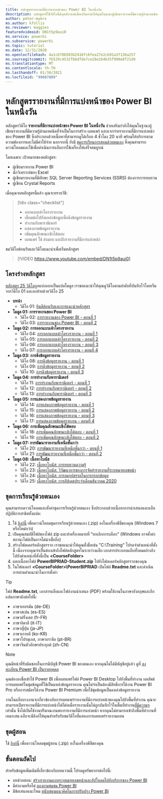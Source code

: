 ```yaml
---
title: หลักสูตรรายงานที่มีการแบ่งหน้าของ Power BI ในหนึ่งวัน
description: หลักสูตรที่ใช้วิดีโอนี้มีจุดประสงค์เพื่อเสริมกำลังให้คุณในฐานะผู้เขียนรายงานที่มีความรู้ด้านเทคนิคที่จำเป็นในการสร้าง เผยแพร่ และแจกจ่ายรายงานที่มีการแบ่งหน้าของ Power BI
author: peter-myers
ms.author: kfollis
ms.reviewer: maggies
featuredvideoid: DN1t5p9aui0
ms.service: powerbi
ms.subservice: powerbi
ms.topic: tutorial
ms.date: 12/31/2020
ms.openlocfilehash: 4a1c6786503b2418fc6fea27e2cb91a3f136a257
ms.sourcegitcommit: fb529c4532fbbdfde7ce28e2b4b35f990e8f21d9
ms.translationtype: MT
ms.contentlocale: th-TH
ms.lasthandoff: 01/30/2021
ms.locfileid: "99087809"
---
```

# <a name="power-bi-paginated-reports-in-a-day-course"></a>หลักสูตรรายงานที่มีการแบ่งหน้าของ Power BI ในหนึ่งวัน

หลักสูตรวิดีโอ **รายงานที่มีการแบ่งหน้าของ Power BI ในหนึ่งวัน** ช่วยเสริมกำลังให้คุณในฐานะผู้เขียนรายงานที่มีความรู้ด้านเทคนิคที่จำเป็นในการสร้าง เผยแพร่ และแจกจ่ายรายงานที่มีการแบ่งหน้าของ Power BI ซึ่งประกอบด้วยเนื้อหาที่สามารถดูได้เกือบ 4 ชั่วโมง 20 นาที พร้อมให้บริการตามความต้องการและไม่มีค่าใช้จ่าย นอกจากนี้ ยังมี [ชุดการเรียนการสอนด้วยตนเอง](#self-study-kit) ซึ่งคุณสามารถดาวน์โหลดและใช้เพื่อดำเนินการแล็บการใช้เครื่องให้เสร็จสมบูรณ์

โดยเฉพาะ เป้าหมายของหลักสูตร:

- ผู้เขียนรายงาน Power BI
- นักวิเคราะห์ของ Excel
- ผู้เขียนรายงานที่มีทักษะ SQL Server Reporting Services (SSRS) ต้องการการทบทวน
- ผู้เขียน Crystal Reports

เมื่อคุณจบหลักสูตรนี้แล้ว คุณจะทราบวิธี:

> [!div class="checklist"]
> - ออกแบบเค้าโครงรายงาน
> - เชื่อมต่อไปยังแหล่งข้อมูลเพื่อดึงข้อมูลรายงาน
> - ทำงานกับพารามิเตอร์
> - แสดงภาพข้อมูลรายงาน
> - เพิ่มคุณลักษณะเชิงโต้ตอบ
> - เผยแพร่ ใช้ ส่งมอบ และฝังรายงานที่มีการแบ่งหน้า

ชมวิดีโอต้อนรับและวิดีโอแนะนำเพื่อเริ่มหลักสูตร

> [!VIDEO https://www.youtube.com/embed/DN1t5p9aui0]

## <a name="course-outline"></a>โครงร่างหลักสูตร

[หลักสูตร 25 วิดีโอ](https://www.youtube.com/playlist?list=PL1N57mwBHtN1icIhpjQOaRL8r9G-wytpT)ถูกแบ่งออกเป็นแปดโมดูล เราขอแนะนำให้คุณดูวิดีโอตามลำดับที่บันทึกไว้โดยเริ่มจากวิดีโอ 01 และลงท้ายด้วยวิดีโอ 25

- **บทนำ**
  - วิดีโอ 01: [ยินดีต้อนรับและการแนะนำหลักสูตร](https://www.youtube.com/watch?v=DN1t5p9aui0&list=PL1N57mwBHtN1icIhpjQOaRL8r9G-wytpT)
- **โมดูล 01: การรายงานของ Power BI**
  - วิดีโอ 02: [การรายงานของ Power BI - ตอนที่ 1](https://www.youtube.com/watch?v=s6Amctk3Z_g&list=PL1N57mwBHtN1icIhpjQOaRL8r9G-wytpT)
  - วิดีโอ 03: [การรายงานของ Power BI - ตอนที่ 2](https://www.youtube.com/watch?v=jXTiYJKw1Rs&list=PL1N57mwBHtN1icIhpjQOaRL8r9G-wytpT)
- **โมดูล 02: การออกแบบเค้าโครงรายงาน**
  - วิดีโอ 04: [การออกแบบเค้าโครงรายงาน - ตอนที่ 1](https://www.youtube.com/watch?v=EjHANN3rGNs&list=PL1N57mwBHtN1icIhpjQOaRL8r9G-wytpT)
  - วิดีโอ 05: [การออกแบบเค้าโครงรายงาน - ตอนที่ 2](https://www.youtube.com/watch?v=2CZIrJU_HZU&list=PL1N57mwBHtN1icIhpjQOaRL8r9G-wytpT)
  - วิดีโอ 06: [การออกแบบเค้าโครงรายงาน - ตอนที่ 3](https://www.youtube.com/watch?v=eaFFzkT6pxE&list=PL1N57mwBHtN1icIhpjQOaRL8r9G-wytpT)
  - วิดีโอ 07: [การออกแบบเค้าโครงรายงาน - ตอนที่ 4](https://www.youtube.com/watch?v=0z576TI27Vg&list=PL1N57mwBHtN1icIhpjQOaRL8r9G-wytpT)
- **โมดูล 03: การดึงข้อมูลรายงาน**
  - วิดีโอ 08: [การดึงข้อมูลรายงาน - ตอนที่ 1](https://www.youtube.com/watch?v=SHGTTYXtio0&list=PL1N57mwBHtN1icIhpjQOaRL8r9G-wytpT)
  - วิดีโอ 09: [การดึงข้อมูลรายงาน - ตอนที่ 2](https://www.youtube.com/watch?v=1Dzd9wb7XUY&list=PL1N57mwBHtN1icIhpjQOaRL8r9G-wytpT)
  - วิดีโอ 10: [การดึงข้อมูลรายงาน - ตอนที่ 3](https://www.youtube.com/watch?v=OFXG7sl5L2o&list=PL1N57mwBHtN1icIhpjQOaRL8r9G-wytpT)
- **โมดูล 04: การทำงานกับพารามิเตอร์**
  - วิดีโอ 11: [การทำงานกับพารามิเตอร์ - ตอนที่ 1](https://www.youtube.com/watch?v=o7WaK88kheA&list=PL1N57mwBHtN1icIhpjQOaRL8r9G-wytpT)
  - วิดีโอ 12: [การทำงานกับพารามิเตอร์ - ตอนที่ 2](https://www.youtube.com/watch?v=okj6wO72clQ&list=PL1N57mwBHtN1icIhpjQOaRL8r9G-wytpT)
  - วิดีโอ 13: [การทำงานกับพารามิเตอร์ - ตอนที่ 3](https://www.youtube.com/watch?v=13-6sWIRD74&list=PL1N57mwBHtN1icIhpjQOaRL8r9G-wytpT)
- **โมดูล 05: การแสดงภาพข้อมูลรายงาน**
  - วิดีโอ 14: [การแสดงภาพข้อมูลรายงาน - ตอนที่ 1](https://www.youtube.com/watch?v=b4TxBBtOWSw&list=PL1N57mwBHtN1icIhpjQOaRL8r9G-wytpT)
  - วิดีโอ 15: [การแสดงภาพข้อมูลรายงาน - ตอนที่ 2](https://www.youtube.com/watch?v=JhEa_TugXeE&list=PL1N57mwBHtN1icIhpjQOaRL8r9G-wytpT)
  - วิดีโอ 16: [การแสดงภาพข้อมูลรายงาน - ตอนที่ 3](https://www.youtube.com/watch?v=dliLsRvQB-c&list=PL1N57mwBHtN1icIhpjQOaRL8r9G-wytpT)
  - วิดีโอ 17: [การแสดงภาพข้อมูลรายงาน - ตอนที่ 4](https://www.youtube.com/watch?v=5yHxuRRP_eU&list=PL1N57mwBHtN1icIhpjQOaRL8r9G-wytpT)
- **โมดูล 06: การเพิ่มคุณลักษณะเชิงโต้ตอบ**
  - วิดีโอ 18: [การเพิ่มคุณลักษณะเชิงโต้ตอบ - ตอนที่ 1](https://www.youtube.com/watch?v=LInMHpTEaI0&list=PL1N57mwBHtN1icIhpjQOaRL8r9G-wytpT)
  - วิดีโอ 19: [การเพิ่มคุณลักษณะเชิงโต้ตอบ - ตอนที่ 2](https://www.youtube.com/watch?v=b_pr1xsbRJc&list=PL1N57mwBHtN1icIhpjQOaRL8r9G-wytpT)
- **โมดูล 07: การพัฒนารายงานที่เหนือชั้นกว่า**
  - วิดีโอ 20: [การพัฒนารายงานที่เหนือชั้นกว่า - ตอนที่ 1](https://www.youtube.com/watch?v=1CgDVDslwvs&list=PL1N57mwBHtN1icIhpjQOaRL8r9G-wytpT)
  - วิดีโอ 21: [การพัฒนารายงานที่เหนือชั้นกว่า - ตอนที่ 2](https://www.youtube.com/watch?v=KRwtl7h0ynI&list=PL1N57mwBHtN1icIhpjQOaRL8r9G-wytpT)
- **โมดูล 08: เนื้อหาโบนัส**
  - วิดีโอ 22: [เนื้อหาโบนัส: การทบทวนความรู้](https://www.youtube.com/watch?v=w5zlJ8BodxI&list=PL1N57mwBHtN1icIhpjQOaRL8r9G-wytpT)
  - วิดีโอ 23: [เนื้อหาโบนัส: วิวัฒนาการของการจัดทำรายงานที่ระบุหมายเลขหน้า](https://www.youtube.com/watch?v=pevpai65MvY&list=PL1N57mwBHtN1icIhpjQOaRL8r9G-wytpT)
  - วิดีโอ 24: [เนื้อหาโบนัส: การลดอุปสรรคในการกรอกข้อมูล](https://www.youtube.com/watch?v=vu32LfckCt8&list=PL1N57mwBHtN1icIhpjQOaRL8r9G-wytpT)
  - วิดีโอ 25: [เนื้อหาโบนัส: การอัปเดตประจำเดือนธันวาคม 2020 ](https://www.youtube.com/watch?v=-7M4muS_3BI&list=PL1N57mwBHtN1icIhpjQOaRL8r9G-wytpT)

## <a name="self-study-kit"></a>ชุดการเรียนรู้ด้วยตนเอง

คุณสามารถดาวน์โหลดและตั้งค่าชุดการเรียนรู้ด้วยตนเอง ซึ่งประกอบด้วยเนื้อหาการนำเสนอและแล็บปฏิบัติการสาธิตทั้งแปด:

1. ใช้ [ลิงก์นี้](https://aka.ms/priad-student) เพื่อดาวน์โหลดชุดการเรียนรู้ด้วยตนเอง (.zip) ลงในเครื่องพีซีของคุณ (Windows 7 หรือใหม่กว่า)
1. เปิดคุณสมบัติไฟล์ของไฟล์ zip และทำครื่องหมายที่ “ยกเลิกการบล็อก” (Windows อาจตั้งค่าสถานะไฟล์เป็นอาจไม่น่าเชื่อถือ)
1. สร้างโฟลเดอร์หลักสูตรราก เราขอแนะนำให้คุณตั้งชื่อเช่น "C:\Training" โปรดจำตำแหน่งที่ตั้งนี้ เนื่องจากคุณจำเป็นต้องเข้าถึงไฟล์หลักสูตรในระหว่างแล็บ เอกสารประกอบแล็บทั้งหมดอ้างอิงไปยังตำแหน่งที่ตั้งนี้เป็น **&lt;CourseFolder&gt;**
1. แตกเนื้อหาไฟล์ **PowerBIPRIAD-Student.zip** ไปยังโฟลเดอร์หลักสูตรรากของคุณ
1. ในโฟลเดอร์ **&lt;CourseFolder&gt;\PowerBIPRIAD** เปิดไฟล์ **Readme.txt** และดำเนินการผ่านคำแนะนำในการตั้งค่า

> [!TIP]
> ไฟล์ **Readme.txt**, เอกสารแล็บและไฟล์งานนำเสนอ (PDF) พร้อมใช้งานในภาษาอังกฤษและอีกแปดภาษาดังต่อไปนี้:
> - ภาษาเยอรมัน (de-DE)
> - ภาษาสเปน (es-ES)
> - ภาษาฝรั่งเศส (fr-FR)
> - ภาษาอิตาลี (it-IT)
> - ภาษาญี่ปุ่น (ja-JP)
> - ภาษาเกาหลี (ko-KR)
> - ภาษาโปรตุเกส, ภาษาบราซิล (pt-BR)
> - ภาษาจีนตัวอักษรประยุกต์ (zh-CN)

> [!NOTE]
> คุณมีหน้าที่รับผิดชอบในการมีบัญชี Power BI ของตนเอง หากคุณไม่ได้มีบัญชีอยู่แล้ว ดูที่ [ลงทะเบียน Power BI เป็นรายบุคคล](../fundamentals/service-self-service-signup-for-power-bi.md)
>
> คุณต้องลงชื่อเข้าใช้ Power BI เพื่อเผยแพร่ไฟล์ Power BI Desktop ไปยังพื้นที่ทำงาน ผลลัพธ์การเผยแพร่ในชุดข้อมูลที่ใช้เป็นแหล่งข้อมูลรายงาน คุณไม่จำเป็นต้องมีสิทธิ์การใช้งาน Power BI Pro หรือการสมัครใช้งาน Power BI Premium เพื่อใช้ชุดข้อมูลเป็นแหล่งข้อมูลรายงาน
>
> งานในแล็บบางงานจะเกี่ยวข้องกับการเผยแพร่รายงานที่มีการแบ่งหน้าของคุณไปยังพื้นที่ทำงาน คุณจะสามารถเปิดรายงานที่มีการแบ่งหน้าได้ก็ต่อเมื่อรายงานนั้นได้ถูกบันทึกไว้ในพื้นที่ทำงาน[ที่มีความจุ](../admin/service-premium-what-is.md#reserved-capacities)เท่านั้น ซึ่งได้เปิดใช้งานปริมาณงานของรายงานที่มีการแบ่งหน้า หากคุณไม่สามารถเข้าถึงพื้นที่ทำงานที่เหมาะสม แล็บจะมีลิงก์ให้คุณสำหรับรับชมวิดีโอที่แสดงการเผยแพร่รายงานแทน

## <a name="instructor-kit"></a>ชุดผู้สอน

ใช้ [ลิงก์นี้](https://aka.ms/priad-instructor) เพื่อดาวน์โหลดชุดผู้สอน (.zip) ลงในเครื่องพีซีของคุณ

## <a name="next-steps"></a>ขั้นตอนถัดไป

สำหรับข้อมูลเพิ่มเติมที่เกี่ยวข้องกับบทความนี้ โปรดดูทรัพยากรต่อไปนี้:

- บทช่วยสอน: [สร้างรายงานแบบระบุหมายเลขหน้าและอัปโหลดไปยังบริการของ Power BI](../paginated-reports/paginated-reports-quickstart-aw.md)
- มีคำถามหรือไม่ [ลองถามชุมชน Power BI](https://community.powerbi.com/)
- มีข้อเสนอแนะไหม [สนับสนุนแนวคิดในการปรับปรุง Power BI](https://ideas.powerbi.com/)
